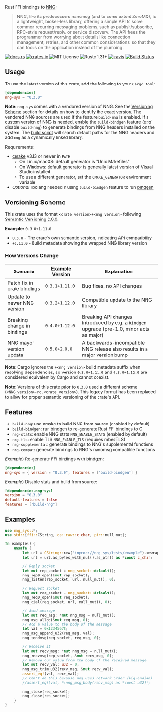 
Rust FFI bindings to [NNG](https://github.com/nanomsg/nng):

> NNG, like its predecessors nanomsg (and to some extent ZeroMQ), is a lightweight, broker-less library, offering a simple API to solve common recurring messaging problems, such as publish/subscribe, RPC-style request/reply, or service discovery. The API frees the programmer from worrying about details like connection management, retries, and other common considerations, so that they can focus on the application instead of the plumbing.

[![docs.rs](https://docs.rs/nng-sys/badge.svg)](https://docs.rs/nng-sys)
[![crates.io](http://img.shields.io/crates/v/nng-sys.svg)](http://crates.io/crates/nng-sys)
![MIT License](https://img.shields.io/badge/license-MIT-blue.svg)
![Rustc 1.31+](https://img.shields.io/badge/rustc-1.31+-lightgray.svg)
[![travis](https://travis-ci.org/jeikabu/nng-rust.svg?branch=master)](https://travis-ci.org/jeikabu/nng-rust)
[![Build Status](https://dev.azure.com/jeikabu/nng-rust/_apis/build/status/jeikabu.nng-rust?branchName=master)](https://dev.azure.com/jeikabu/nng-rust/_build/latest?definitionId=1&branchName=master)

## Usage

To use the latest version of this crate, add the following to your `Cargo.toml`:

```toml
[dependencies]
nng-sys = "0.3.0"
```

**Note:** `nng-sys` comes with a vendored version of NNG. See the [Versioning Scheme](#versioning-scheme) section for details on how to identify the exact version. The vendored NNG sources are used if the feature `build-nng` is enabled. If a custom version of NNG is needed, enable the `build-bindgen` feature (*and* disable `build-nng`) to generate bindings from NNG headers installed on the system. The [build script](./build.rs) will search default paths for the NNG headers and add `nng` as a dynamically linked library.

Requirements:
- [cmake](https://cmake.org/) v3.13 or newer in `PATH`
    - On Linux/macOS: default generator is "Unix Makefiles"
    - On Windows: default generator is generally latest version of Visual Studio installed
    - To use a different generator, set the `CMAKE_GENERATOR` environment variable
- _Optional_ libclang needed if using `build-bindgen` feature to run [bindgen](https://rust-lang.github.io/rust-bindgen/requirements.html)

## Versioning Scheme

This crate uses the format `<crate version>+<nng version>` following [Semantic Versioning 2.0.0](https://semver.org/#spec-item-10).

**Example:** `0.3.0+1.11.0`

- `0.3.0` - The crate's own semantic version, indicating API compatibility
- `+1.11.0` - Build metadata showing the wrapped NNG library version

### How Versions Change

| Scenario                    | Example Version | Explanation                                                                                |
| --------------------------- | --------------- | ------------------------------------------------------------------------------------------ |
| Patch fix in crate bindings | `0.3.1+1.11.0`  | Bug fixes, no API changes                                                                  |
| Update to newer NNG version | `0.3.2+1.12.0`  | Compatible update to the NNG library                                                       |
| Breaking change in bindings | `0.4.0+1.12.0`  | Breaking API changes introduced by e.g. a `bindgen` upgrade (pre-1.0, minor acts as major) |
| NNG mayor version update    | `0.5.0+2.0.0`   | A backwards-incompatible NNG release also results in a major version bump                                      |

**Note:** Cargo ignores the `+<nng version>` build metadata suffix when resolving dependencies, so version `0.3.0+1.11.0` and `0.3.0+1.12.0` are considered equivalent by Cargo and cannot coexist.

**Note:** Versions of this crate prior to `0.3.0` used a different scheme (`<NNG_version>-rc.<crate_version>`). This legacy format has been replaced to allow for proper semantic versioning of the crate's API.

## Features

- `build-nng`: use cmake to build NNG from source (enabled by default)
- `build-bindgen`: run bindgen to re-generate Rust FFI bindings to C
- `nng-stats`: enable NNG stats `NNG_ENABLE_STATS` (enabled by default)
- `nng-tls`: enable TLS `NNG_ENABLE_TLS` (requires mbedTLS)
- `nng-supplemental`: generate bindings to NNG's supplemental functions
- `nng-compat`: generate bindings to NNG's nanomsg compatible functions

_Example_) Re-generate FFI bindings with bindgen:
```toml
[dependencies]
nng-sys = { version = "0.3.0", features = ["build-bindgen"] }
```

_Example_) Disable stats and build from source:
```toml
[dependencies.nng-sys]
version = "0.3.0"
default-features = false
features = ["build-nng"]
```

## Examples
```rust
use nng_sys::*;
use std::{ffi::CString, os::raw::c_char, ptr::null_mut};

fn example() {
    unsafe {
        let url = CString::new("inproc://nng_sys/tests/example").unwrap();
        let url = url.as_bytes_with_nul().as_ptr() as *const c_char;

        // Reply socket
        let mut rep_socket = nng_socket::default();
        nng_rep0_open(&mut rep_socket);
        nng_listen(rep_socket, url, null_mut(), 0);

        // Request socket
        let mut req_socket = nng_socket::default();
        nng_req0_open(&mut req_socket);
        nng_dial(req_socket, url, null_mut(), 0);

        // Send message
        let mut req_msg: *mut nng_msg = null_mut();
        nng_msg_alloc(&mut req_msg, 0);
        // Add a value to the body of the message
        let val = 0x12345678;
        nng_msg_append_u32(req_msg, val);
        nng_sendmsg(req_socket, req_msg, 0);

        // Receive it
        let mut recv_msg: *mut nng_msg = null_mut();
        nng_recvmsg(rep_socket, &mut recv_msg, 0);
        // Remove our value from the body of the received message
        let mut recv_val: u32 = 0;
        nng_msg_trim_u32(recv_msg, &mut recv_val);
        assert_eq!(val, recv_val);
        // Can't do this because nng uses network order (big-endian)
        //assert_eq!(val, *(nng_msg_body(recv_msg) as *const u32));

        nng_close(req_socket);
        nng_close(rep_socket);
    }
}
```
